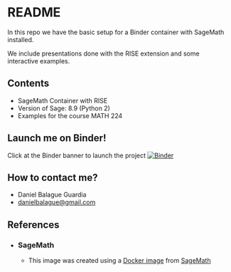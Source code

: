 # README #

In this repo we have the basic setup for a Binder container with SageMath installed.

We include presentations done with the RISE extension and some interactive examples.

## Contents
* SageMath Container with RISE
* Version of Sage: 8.9 (Python 2)
* Examples for the course MATH 224

## Launch me on Binder!

Click at the Binder banner to launch the project
[![Binder](https://mybinder.org/badge_logo.svg)](https://mybinder.org/v2/gh/dbalague/MATH224/master)

## How to contact me? ##

* Daniel Balague Guardia
* danielbalague@gmail.com

## References ##
- ### SageMath ###
    * This image was created using a [Docker image](https://hub.docker.com/r/sagemath/sagemath) from [SageMath](https://sagemath.org/) 
